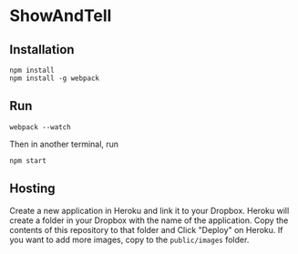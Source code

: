 # ShowAndTell

## Installation
```
npm install
npm install -g webpack
```
## Run
```
webpack --watch
```
Then in another terminal, run
```
npm start
```

## Hosting
Create a new application in Heroku and link it to your Dropbox. Heroku will create a folder in your Dropbox with the name of the application. Copy the contents of this repository to that folder and Click "Deploy" on Heroku. If you want to add more images, copy to the `public/images` folder.
